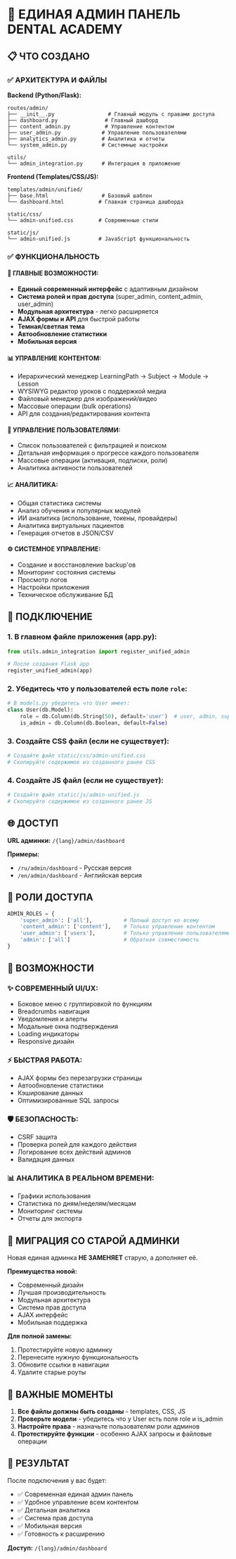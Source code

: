 # 🚀 ЕДИНАЯ АДМИН ПАНЕЛЬ DENTAL ACADEMY

## 📋 ЧТО СОЗДАНО

### ✅ АРХИТЕКТУРА И ФАЙЛЫ

**Backend (Python/Flask):**
```
routes/admin/
├── __init__.py                 # Главный модуль с правами доступа
├── dashboard.py               # Главный дашборд
├── content_admin.py           # Управление контентом  
├── user_admin.py             # Управление пользователями
├── analytics_admin.py        # Аналитика и отчеты
└── system_admin.py           # Системные настройки

utils/
└── admin_integration.py      # Интеграция в приложение
```

**Frontend (Templates/CSS/JS):**
```
templates/admin/unified/
├── base.html                 # Базовый шаблон
└── dashboard.html           # Главная страница дашборда

static/css/
└── admin-unified.css        # Современные стили

static/js/  
└── admin-unified.js         # JavaScript функциональность
```

### ✅ ФУНКЦИОНАЛЬНОСТЬ

#### 🎯 **ГЛАВНЫЕ ВОЗМОЖНОСТИ:**
- **Единый современный интерфейс** с адаптивным дизайном
- **Система ролей и прав доступа** (super_admin, content_admin, user_admin)
- **Модульная архитектура** - легко расширяется
- **AJAX формы и API** для быстрой работы
- **Темная/светлая тема** 
- **Автообновление статистики**
- **Мобильная версия**

#### 📊 **УПРАВЛЕНИЕ КОНТЕНТОМ:**
- Иерархический менеджер LearningPath → Subject → Module → Lesson
- WYSIWYG редактор уроков с поддержкой медиа
- Файловый менеджер для изображений/видео
- Массовые операции (bulk operations)
- API для создания/редактирования контента

#### 👥 **УПРАВЛЕНИЕ ПОЛЬЗОВАТЕЛЯМИ:**
- Список пользователей с фильтрацией и поиском
- Детальная информация о прогрессе каждого пользователя
- Массовые операции (активация, подписки, роли)
- Аналитика активности пользователей

#### 📈 **АНАЛИТИКА:**
- Общая статистика системы
- Анализ обучения и популярных модулей
- ИИ аналитика (использование, токены, провайдеры)
- Аналитика виртуальных пациентов
- Генерация отчетов в JSON/CSV

#### ⚙️ **СИСТЕМНОЕ УПРАВЛЕНИЕ:**
- Создание и восстановление backup'ов
- Мониторинг состояния системы
- Просмотр логов
- Настройки приложения
- Техническое обслуживание БД

## 🔧 ПОДКЛЮЧЕНИЕ

### 1. В главном файле приложения (app.py):

```python
from utils.admin_integration import register_unified_admin

# После создания Flask app
register_unified_admin(app)
```

### 2. Убедитесь что у пользователей есть поле `role`:

```python
# В models.py убедитесь что User имеет:
class User(db.Model):
    role = db.Column(db.String(50), default='user')  # user, admin, super_admin, content_admin, user_admin
    is_admin = db.Column(db.Boolean, default=False)
```

### 3. Создайте CSS файл (если не существует):

```bash
# Создайте файл static/css/admin-unified.css
# Скопируйте содержимое из созданного ранее CSS
```

### 4. Создайте JS файл (если не существует):

```bash  
# Создайте файл static/js/admin-unified.js
# Скопируйте содержимое из созданного ранее JS
```

## 🌐 ДОСТУП

**URL админки:** `/{lang}/admin/dashboard`

**Примеры:**
- `/ru/admin/dashboard` - Русская версия
- `/en/admin/dashboard` - Английская версия

## 🔐 РОЛИ ДОСТУПА

```python
ADMIN_ROLES = {
    'super_admin': ['all'],          # Полный доступ ко всему
    'content_admin': ['content'],    # Только управление контентом  
    'user_admin': ['users'],         # Только управление пользователями
    'admin': ['all']                 # Обратная совместимость
}
```

## 📱 ВОЗМОЖНОСТИ

### ✨ **СОВРЕМЕННЫЙ UI/UX:**
- Боковое меню с группировкой по функциям
- Breadcrumbs навигация
- Уведомления и алерты
- Модальные окна подтверждения
- Loading индикаторы
- Responsive дизайн

### ⚡ **БЫСТРАЯ РАБОТА:**
- AJAX формы без перезагрузки страницы
- Автообновление статистики
- Кэширование данных
- Оптимизированные SQL запросы

### 🛡️ **БЕЗОПАСНОСТЬ:**
- CSRF защита
- Проверка ролей для каждого действия
- Логирование всех действий админов
- Валидация данных

### 📊 **АНАЛИТИКА В РЕАЛЬНОМ ВРЕМЕНИ:**
- Графики использования
- Статистика по дням/неделям/месяцам
- Мониторинг системы
- Отчеты для экспорта

## 🔄 МИГРАЦИЯ СО СТАРОЙ АДМИНКИ

Новая единая админка **НЕ ЗАМЕНЯЕТ** старую, а дополняет её.

**Преимущества новой:**
- Современный дизайн
- Лучшая производительность  
- Модульная архитектура
- Система прав доступа
- AJAX интерфейс
- Мобильная поддержка

**Для полной замены:**
1. Протестируйте новую админку
2. Перенесите нужную функциональность
3. Обновите ссылки в навигации
4. Удалите старые роуты

## 🚨 ВАЖНЫЕ МОМЕНТЫ

1. **Все файлы должны быть созданы** - templates, CSS, JS
2. **Проверьте модели** - убедитесь что у User есть поля role и is_admin
3. **Настройте права** - назначьте пользователям роли админов
4. **Протестируйте функции** - особенно AJAX запросы и файловые операции

## 🎉 РЕЗУЛЬТАТ

После подключения у вас будет:
- ✅ Современная единая админ панель
- ✅ Удобное управление всем контентом  
- ✅ Детальная аналитика
- ✅ Система прав доступа
- ✅ Мобильная версия
- ✅ Готовность к расширению

**Доступ:** `/{lang}/admin/dashboard` 